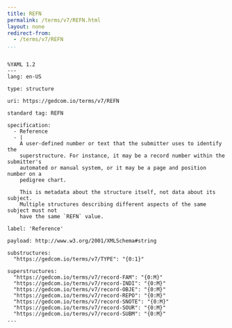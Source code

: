 ```yaml
---
title: REFN
permalink: /terms/v7/REFN.html
layout: none
redirect-from:
  - /terms/v7/REFN
...
```


```

%YAML 1.2
---
lang: en-US

type: structure

uri: https://gedcom.io/terms/v7/REFN

standard tag: REFN

specification:
  - Reference
  - |
    A user-defined number or text that the submitter uses to identify the
    superstructure. For instance, it may be a record number within the submitter's
    automated or manual system, or it may be a page and position number on a
    pedigree chart.
    
    This is metadata about the structure itself, not data about its subject.
    Multiple structures describing different aspects of the same subject must not
    have the same `REFN` value.

label: 'Reference'

payload: http://www.w3.org/2001/XMLSchema#string

substructures:
  "https://gedcom.io/terms/v7/TYPE": "{0:1}"

superstructures:
  "https://gedcom.io/terms/v7/record-FAM": "{0:M}"
  "https://gedcom.io/terms/v7/record-INDI": "{0:M}"
  "https://gedcom.io/terms/v7/record-OBJE": "{0:M}"
  "https://gedcom.io/terms/v7/record-REPO": "{0:M}"
  "https://gedcom.io/terms/v7/record-SNOTE": "{0:M}"
  "https://gedcom.io/terms/v7/record-SOUR": "{0:M}"
  "https://gedcom.io/terms/v7/record-SUBM": "{0:M}"
...

```
